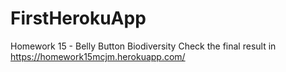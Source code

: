 # FirstHerokuApp
Homework 15 - Belly Button Biodiversity
Check the final result in https://homework15mcjm.herokuapp.com/
